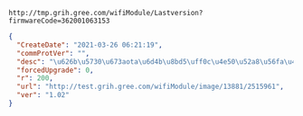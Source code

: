 `http://tmp.grih.gree.com/wifiModule/Lastversion?firmwareCode=362001063153`

```json
{
  "CreateDate": "2021-03-26 06:21:19",
  "commProtVer": "",
  "desc": "\u626b\u5730\u673aota\u6d4b\u8bd5\uff0c\u4e50\u52a8\u56fa\u4ef6",
  "forcedUpgrade": 0,
  "r": 200,
  "url": "http://test.grih.gree.com/wifiModule/image/13881/2515961",
  "ver": "1.02"
}
```